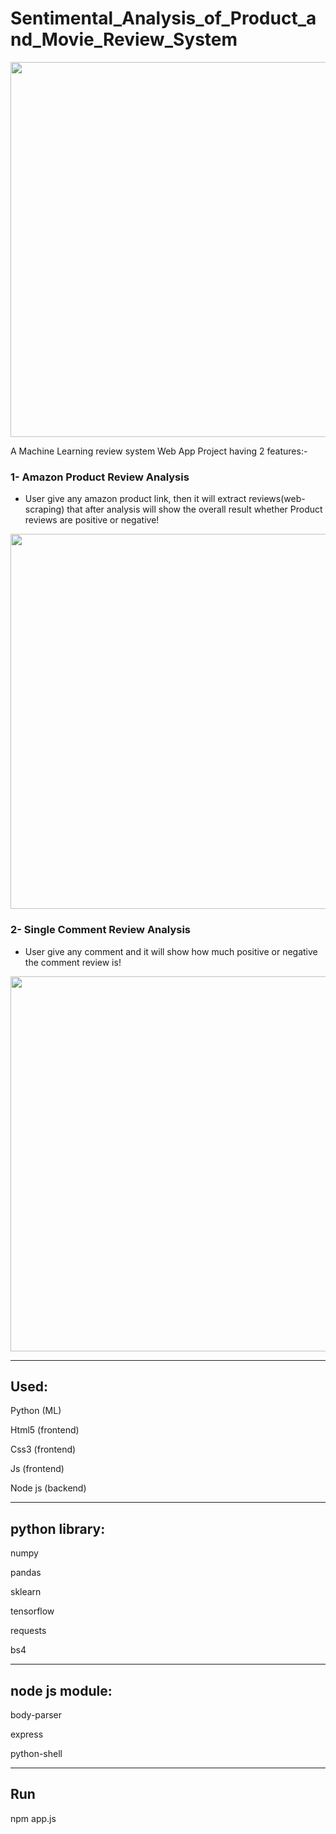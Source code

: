 # Sentimental_Analysis_of_Product_and_Movie_Review_System

<img src="https://i.ibb.co/CJDQhK8/3.png" width="600px">

A  Machine Learning review system Web App Project
having 2 features:-

### 1- Amazon Product Review Analysis

- User give any amazon product link, then it will extract reviews(web-scraping) that after analysis will show the overall result whether Product reviews are positive or negative! 
  <!-- > fghfg -->

<img src="https://i.ibb.co/z5Q50Xd/5.png" width="600px">

### 2- Single Comment Review Analysis

- User give any comment and it will show how much positive or negative the comment review is!

<img src="https://i.ibb.co/GQHcvg0/4.png" width="600px">



<hr>

## Used:

Python (ML)

Html5 (frontend)

Css3 (frontend)

Js (frontend)

Node js (backend)

<hr>

## python library:

numpy

pandas

sklearn

tensorflow

requests

bs4

<hr>

## node js module:

body-parser

express

python-shell

<hr>

## Run

npm app.js
